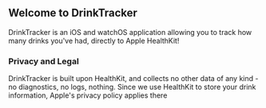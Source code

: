 ## Welcome to DrinkTracker

DrinkTracker is an iOS and watchOS application allowing you to track how many drinks you've had, directly to Apple HealthKit!

### Privacy and Legal

DrinkTracker is built upon HealthKit, and collects no other data of any kind - no diagnostics, no logs, nothing. Since we use HealthKit to store your drink information, Apple's privacy policy applies there

